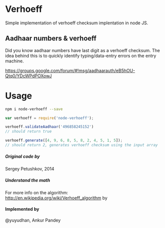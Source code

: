 # Verhoeff
Simple implementation of verhoeff checksum implentation in node JS.

## Aadhaar numbers & verhoeff
Did you know aadhaar numbers have last digit as a verhoeff checksum. The idea behind this is to quickly identify typing/data-entry errors on the entry machine.

https://groups.google.com/forum/#!msg/aadhaarauth/eB5hOU-Qtq0/YDcWPdPOXowJ

# Usage
```sh
npm i node-verhoeff --save
```

```js
var verhoeff = require('node-verhoeff');

verhoeff.validateAadhaar('496858245152')
// should return true

verhoeff.generate([4, 9, 6, 8, 5, 8, 2, 4, 5, 1, 5]);
// should return 2, generates verhoeff checksum using the input array
```

##### Original code by
Sergey Petushkov, 2014

##### Understand the math
For more info on the algorithm: http://en.wikipedia.org/wiki/Verhoeff_algorithm
by

#### Implemented by 
@yuyudhan, Ankur Pandey
